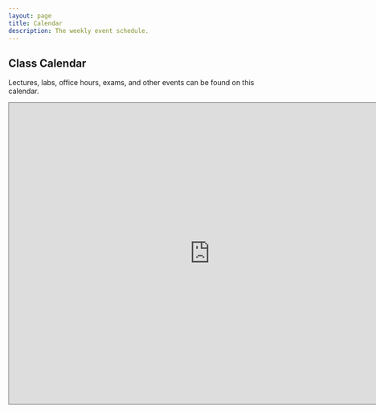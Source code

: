 ```yaml
---
layout: page
title: Calendar
description: The weekly event schedule.
---
```


## Class Calendar

Lectures, labs, office hours, exams, and other events can be found on this calendar.

<iframe src="https://calendar.google.com/calendar/embed?height=600&wkst=1&ctz=America%2FChicago&showPrint=0&mode=WEEK&title=Fisk%20CSCI%20110%20Fall%202024&src=Y18zNzA5ZjU5Mjg4N2ZmOThkYTQyNzYxNTE3NGQ1NjgyZjU4YjIwMGNkZjUwMWE1YTc0MjI1OTFhMDk0ZTU5OTZmQGdyb3VwLmNhbGVuZGFyLmdvb2dsZS5jb20&src=ZW4udXNhI2hvbGlkYXlAZ3JvdXAudi5jYWxlbmRhci5nb29nbGUuY29t&color=%237CB342&color=%230B8043" style="border:solid 1px #777" width="800" height="600" frameborder="0" scrolling="no"></iframe>